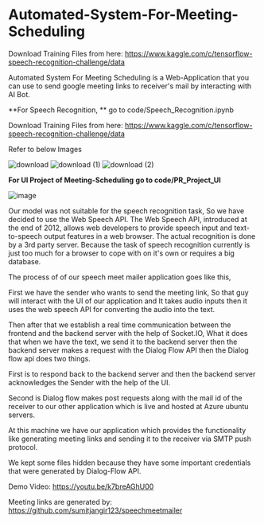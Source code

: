 # Automated-System-For-Meeting-Scheduling

Download Training Files from here: https://www.kaggle.com/c/tensorflow-speech-recognition-challenge/data

Automated System For Meeting Scheduling is a Web-Application that you can use to send google meeting links to receiver's mail by interacting with AI Bot.


**For Speech Recognition, **
go to code/Speech_Recognition.ipynb

Download Training Files from here: https://www.kaggle.com/c/tensorflow-speech-recognition-challenge/data

Refer to below Images

![download](https://user-images.githubusercontent.com/62749027/145668343-26b2c9f1-3db5-49bf-966d-f9d5a144ed6d.png)
![download (1)](https://user-images.githubusercontent.com/62749027/145668352-42418aa5-2b35-4603-b406-9bb354d6a23b.png)
![download (2)](https://user-images.githubusercontent.com/62749027/145668353-552dd72e-3734-4fbd-a430-a29162ab13a5.png)


**For UI Project of Meeting-Scheduling**
**go to code/PR_Project_UI**

![image](https://user-images.githubusercontent.com/62749027/145668492-805a4569-872e-44ac-8700-0c8f2455352a.png)

Our model was not suitable for the speech recognition task, So we have decided to use the Web Speech API. The Web Speech API, introduced at the end of 2012, allows web developers to provide speech input and text-to-speech output features in a web browser. The actual recognition is done by a 3rd party server. Because the task of speech recognition currently is just too much for a browser to cope with on it's own or requires a big database.

The process of of our speech meet mailer application goes like this,

First we have the sender who wants to send the meeting link, So that guy will interact with the UI of our application and It takes audio inputs then it uses the web speech API for converting the audio into the text.

Then after that we establish a real time communication between the frontend and the backend server with the help of Socket.IO, What it does that when we have the text, we send it to the backend server then the backend server makes a request with the Dialog Flow API then the Dialog flow api does two things. 

First is to respond back to the backend server and then the backend server acknowledges the Sender with the help of the UI.

Second is Dialog flow makes post requests along with the mail id of the receiver to our other application which is live and hosted at Azure ubuntu servers.

At this machine we have our application which provides the functionality like generating meeting links and sending it to the receiver via SMTP push protocol.


We kept some files hidden because they have some important credentials that were generated by Dialog-Flow API.

Demo Video: https://youtu.be/k7breAGhU00

Meeting links are generated by: https://github.com/sumitjangir123/speechmeetmailer

